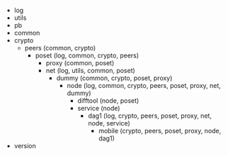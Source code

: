 - log
- utils
- pb
- common
- crypto
  - peers (common, crypto)
    - poset (log, common, crypto, peers)
      - proxy (common, poset)	
      - net (log, utils, common, poset)
        - dummy (common, crypto, poset, proxy)
          - node (log, common, crypto, peers, poset, proxy, net, dummy)
            - difftool (node, poset)
            - service (node)
              - dag1 (log, crypto, peers, poset, proxy, net, node, service)
                - mobile (crypto, peers, poset, proxy, node, dag1)
- version
